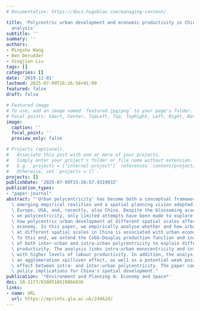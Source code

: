 ```yaml
---
# Documentation: https://docs.hugoblox.com/managing-content/

title: 'Polycentric urban development and economic productivity in China: a multiscalar
  analysis'
subtitle: ''
summary: ''
authors:
- Mingshu Wang
- Ben Derudder
- Xingjian Liu
tags: []
categories: []
date: '2019-11-01'
lastmod: 2025-07-09T16:26:58+01:00
featured: false
draft: false

# Featured image
# To use, add an image named `featured.jpg/png` to your page's folder.
# Focal points: Smart, Center, TopLeft, Top, TopRight, Left, Right, BottomLeft, Bottom, BottomRight.
image:
  caption: ''
  focal_point: ''
  preview_only: false

# Projects (optional).
#   Associate this post with one or more of your projects.
#   Simply enter your project's folder or file name without extension.
#   E.g. `projects = ["internal-project"]` references `content/project/deep-learning/index.md`.
#   Otherwise, set `projects = []`.
projects: []
publishDate: '2025-07-09T15:26:57.931993Z'
publication_types:
- "paper-journal"
abstract: "'Urban polycentricity' has become both a conceptual framework capturing\
  \ emerging empirical realities and a spatial planning vision adopted in cities across\
  \ Europe, USA, and, recently, also China. Despite the blossoming academic literature\
  \ on polycentricity, only limited attempts have been made to explore whether and\
  \ how polycentric urban development at different spatial scales affects the urban\
  \ economy. In this paper, we empirically analyse whether and how urban polycentricity\
  \ at different spatial scales in China is associated with urban economic performance.\
  \ To this end, we extend the Cobb-Douglas production function and include measures\
  \ of both inter-urban and intra-urban polycentricity to explain differences in labour\
  \ productivity. The analysis links intra-urban monocentricity and inter-urban polycentricity\
  \ with higher levels of labour productivity. In addition, the analysis points to\
  \ an agglomeration spillover effect, as well as a potential weak positive interaction\
  \ effect between intra- and inter-urban polycentricity. The paper concludes with\
  \ policy implications for China's spatial development."
publication: '*Environment and Planning A: Economy and Space*'
doi: 10.1177/0308518X19866836
links:
- name: URL
  url: https://eprints.gla.ac.uk/244624/
---
```

